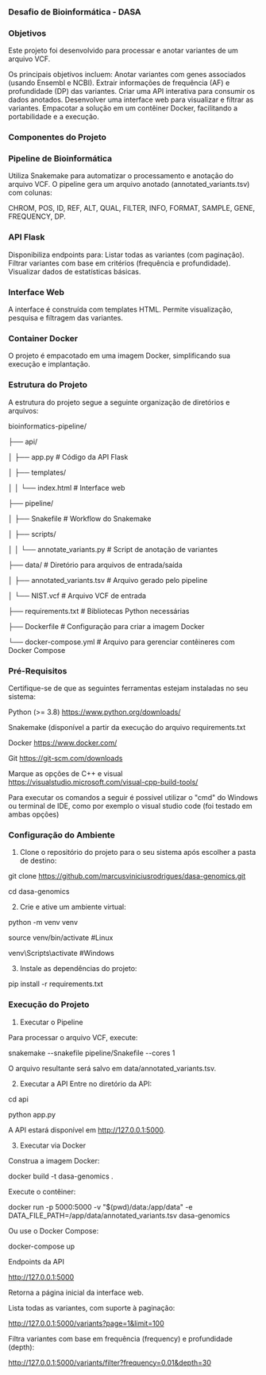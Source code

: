 ### Desafio de Bioinformática  - DASA ###

### Objetivos ###
Este projeto foi desenvolvido para processar e anotar variantes de um arquivo VCF. 

Os principais objetivos incluem:
Anotar variantes com genes associados (usando Ensembl e NCBI).
Extrair informações de frequência (AF) e profundidade (DP) das variantes.
Criar uma API interativa para consumir os dados anotados.
Desenvolver uma interface web para visualizar e filtrar as variantes.
Empacotar a solução em um contêiner Docker, facilitando a portabilidade e a execução.

### Componentes do Projeto ###

### Pipeline de Bioinformática ###
Utiliza Snakemake para automatizar o processamento e anotação do arquivo VCF.
O pipeline gera um arquivo anotado (annotated_variants.tsv) com colunas:

CHROM, POS, ID, REF, ALT, QUAL, FILTER, INFO, FORMAT, SAMPLE, GENE, FREQUENCY, DP.

### API Flask ###
Disponibiliza endpoints para:
Listar todas as variantes (com paginação).
Filtrar variantes com base em critérios (frequência e profundidade).
Visualizar dados de estatísticas básicas.

### Interface Web ### 
A interface é construída com templates HTML.
Permite visualização, pesquisa e filtragem das variantes.

### Container Docker ###
O projeto é empacotado em uma imagem Docker, simplificando sua execução e implantação.

### Estrutura do Projeto ###

A estrutura do projeto segue a seguinte organização de diretórios e arquivos:

bioinformatics-pipeline/

├── api/

│   ├── app.py                 # Código da API Flask

│   ├── templates/

│   │   └── index.html         # Interface web

├── pipeline/

│   ├── Snakefile              # Workflow do Snakemake

│   ├── scripts/

│   │   └── annotate_variants.py  # Script de anotação de variantes

├── data/                      # Diretório para arquivos de entrada/saída

│   ├── annotated_variants.tsv # Arquivo gerado pelo pipeline

│   └── NIST.vcf               # Arquivo VCF de entrada

├── requirements.txt           # Bibliotecas Python necessárias

├── Dockerfile                 # Configuração para criar a imagem Docker

└── docker-compose.yml         # Arquivo para gerenciar contêineres com Docker Compose

### Pré-Requisitos ###

Certifique-se de que as seguintes ferramentas estejam instaladas no seu sistema:

Python (>= 3.8) https://www.python.org/downloads/

Snakemake (disponível a partir da execução do arquivo requirements.txt

Docker https://www.docker.com/

Git https://git-scm.com/downloads

Marque as opções de C++ e visual https://visualstudio.microsoft.com/visual-cpp-build-tools/

Para executar os comandos a seguir é possivel utilizar o "cmd" do Windows ou terminal de IDE, como por exemplo o visual studio code (foi testado em ambas opções)

### Configuração do Ambiente ###
1. Clone o repositório do projeto para o seu sistema após escolher a pasta de destino:

git clone https://github.com/marcusviniciusrodrigues/dasa-genomics.git

cd dasa-genomics

2. Crie e ative um ambiente virtual:

python -m venv venv

source venv/bin/activate  #Linux

venv\Scripts\activate     #Windows

3. Instale as dependências do projeto:

pip install -r requirements.txt


### Execução do Projeto ###

1. Executar o Pipeline
   
Para processar o arquivo VCF, execute:

snakemake --snakefile pipeline/Snakefile --cores 1

O arquivo resultante será salvo em data/annotated_variants.tsv.

2. Executar a API
Entre no diretório da API:

cd api

python app.py

A API estará disponível em http://127.0.0.1:5000.

3. Executar via Docker
   
Construa a imagem Docker:

docker build -t dasa-genomics .

Execute o contêiner:

docker run -p 5000:5000 -v "$(pwd)/data:/app/data" -e DATA_FILE_PATH=/app/data/annotated_variants.tsv dasa-genomics

Ou use o Docker Compose:

docker-compose up

Endpoints da API

http://127.0.0.1:5000

Retorna a página inicial da interface web.

Lista todas as variantes, com suporte à paginação:

http://127.0.0.1:5000/variants?page=1&limit=100

Filtra variantes com base em frequência (frequency) e profundidade (depth):

http://127.0.0.1:5000/variants/filter?frequency=0.01&depth=30

